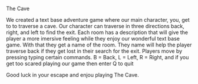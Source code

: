 The Cave

We created a text base adventure game where our main character, you, get to to traverse a cave.
Our character can traverse in three directions back, right, and left to find the exit. 
Each room has a description that will give the player a more imersive feeling while they enjoy our wonderful text base game.
With that they get a name of the room.
They name will help the player traverse back if they get lost in their search for the exit.
Players move by pressing typing certain commands. 
B = Back, L = Left, R = Right, and if you get too scared playing our game then enter Q to quit

 Good luck in your escape and enjou playing The Cave.
